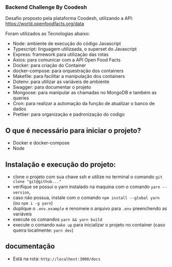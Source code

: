 ### Backend Challenge By Coodesh

Desafio proposto pela plataforma Coodesh, utilizando a API:
<a>https://world.openfoodfacts.org/data</a>

Foram utilizados as Tecnologias abaixo:

- Node: ambiente de execução do código Javascript
- Typescript: linguagem utilizaada, o superset do Javascript
- Express: framework para utilização das rotas
- Axios: para comunicar com a API Open Food Facts
- Docker: para criação do Container
- docker-compose: para orquestração dos containers
- Makefile: para facilitar a manipulação dos containers
- Dotenv: para utilizar as variáveis de ambiente
- Swagger: para documentar o projeto
- Mongoose: para manipular as chamadas no MongoDB e também as queries
- Cron: para realizar a automação da função de atualizar o banco de dados
- Prettier: para organização e padronização do codigo

## O que é necessário para iniciar o projeto?

- Docker e docker-compose
- Node

## Instalação e execução do projeto:

- clone o projeto com sua chave ssh e utilize no terminal o comando `git clone "git@github..."`
- verifique se possui o yarn instalado na maquina com o comando `yarn --version`,
- caso não possua, instale com o comando `npm install --global yarn` (ou `npm i -g yarn`)
- duplique o `.env.example` e renomeie o arquivo para `.env` preenchendo as variáveis
- execute os comandos `yarn && yarn build`
- execute o comando `make up` para inicializar o projeto no container (caso queira localmente: `yarn dev`)

## documentação

- Está na rota: `http://localhost:3000/docs`